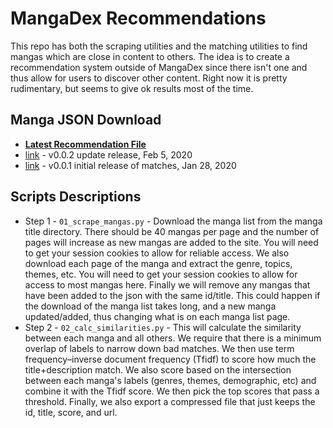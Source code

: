 # MangaDex Recommendations

This repo has both the scraping utilities and the matching utilities to find mangas which are close in content to others. The idea is to create a recommendation system outside of MangaDex since there isn't one and thus allow for users to discover other content. Right now it is pretty rudimentary, but seems to give ok results most of the time.


## Manga JSON Download

* [**Latest Recommendation File**](https://github.com/goldbattle/MangadexRecomendations/releases/download/0.0.2/mangas_compressed.json)
* [link](https://github.com/goldbattle/MangadexRecomendations/releases/download/0.0.2/mangas_compressed.json) - v0.0.2 update release, Feb 5, 2020
* [link](https://github.com/goldbattle/MangadexRecomendations/releases/download/0.0.1/mangas_compressed.json) - v0.0.1 initial release of matches, Jan 28, 2020



## Scripts Descriptions

* Step 1 - `01_scrape_mangas.py` - Download the manga list from the manga title directory. There should be 40 mangas per page and the number of pages will increase as new mangas are added to the site. You will need to get your session cookies to allow for reliable access. We also download each page of the manga and extract the genre, topics, themes, etc. You will need to get your session cookies to allow for access to most mangas here. Finally we will remove any mangas that have been added to the json with the same id/title. This could happen if the download of the manga list takes long, and a new manga updated/added, thus changing what is on each manga list page.
* Step 2 - `02_calc_similarities.py` - This will calculate the similarity between each manga and all others. We require that there is a minimum overlap of labels to narrow down bad matches. We then use term frequency–inverse document frequency (Tfidf) to score how much the title+description match. We also score based on the intersection between each manga's labels (genres, themes, demographic, etc) and combine it with the Tfidf score. We then pick the top scores that pass a threshold. Finally, we also export a compressed file that just keeps the id, title, score, and url.





